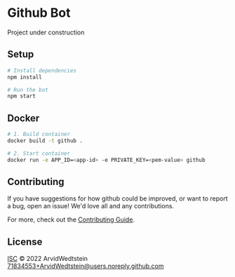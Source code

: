 # Github Bot

Project under construction



## Setup

```sh
# Install dependencies
npm install

# Run the bot
npm start
```

## Docker

```sh
# 1. Build container
docker build -t github .

# 2. Start container
docker run -e APP_ID=<app-id> -e PRIVATE_KEY=<pem-value> github
```

## Contributing

If you have suggestions for how github could be improved, or want to report a bug, open an issue! We'd love all and any contributions.

For more, check out the [Contributing Guide](CONTRIBUTING.md).

## License

[ISC](LICENSE) © 2022 ArvidWedtstein <71834553+ArvidWedtstein@users.noreply.github.com>
